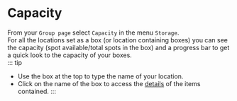 # Capacity

From your `Group page` select `Capacity` in the menu `Storage`.  
For all the locations set as a box (or location containing boxes) you can see the capacity (spot available/total spots in the box) and a progress bar to get a quick look to the capacity of your boxes.  
::: tip
- Use the box at the top to type the name of your location.  
- Click on the name of the box to access the [details](/laboratory-information-management-system/storage-overview.html#details-of-a-spot) of the items contained.
:::

